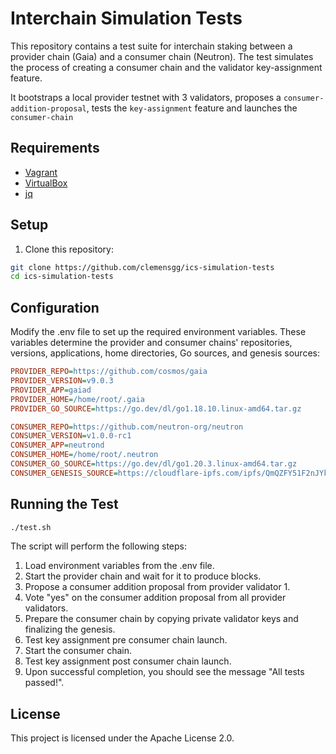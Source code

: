 # Interchain Simulation Tests

This repository contains a test suite for interchain staking between a provider chain (Gaia) and a consumer chain (Neutron). The test simulates the process of creating a consumer chain and the validator key-assignment feature.

It bootstraps a local provider testnet with 3 validators, proposes a `consumer-addition-proposal`, tests the `key-assignment` feature and launches the `consumer-chain`

## Requirements

- [Vagrant](https://www.vagrantup.com/downloads.html)
- [VirtualBox](https://www.virtualbox.org/wiki/Downloads)
- [jq](https://stedolan.github.io/jq/download/)

## Setup

1. Clone this repository:

```bash
git clone https://github.com/clemensgg/ics-simulation-tests
cd ics-simulation-tests
```

## Configuration

Modify the .env file to set up the required environment variables. These variables determine the provider and consumer chains' repositories, versions, applications, home directories, Go sources, and genesis sources:

```ini
PROVIDER_REPO=https://github.com/cosmos/gaia
PROVIDER_VERSION=v9.0.3
PROVIDER_APP=gaiad
PROVIDER_HOME=/home/root/.gaia
PROVIDER_GO_SOURCE=https://go.dev/dl/go1.18.10.linux-amd64.tar.gz

CONSUMER_REPO=https://github.com/neutron-org/neutron
CONSUMER_VERSION=v1.0.0-rc1
CONSUMER_APP=neutrond
CONSUMER_HOME=/home/root/.neutron
CONSUMER_GO_SOURCE=https://go.dev/dl/go1.20.3.linux-amd64.tar.gz
CONSUMER_GENESIS_SOURCE=https://cloudflare-ipfs.com/ipfs/QmQZFY51F2nJYk8FixjR4MtWkmpGw5mGFUZrCQCyg64r76
```

## Running the Test

```bash
./test.sh
```

The script will perform the following steps:

1. Load environment variables from the .env file.
2. Start the provider chain and wait for it to produce blocks.
3. Propose a consumer addition proposal from provider validator 1.
4. Vote "yes" on the consumer addition proposal from all provider validators.
5. Prepare the consumer chain by copying private validator keys and finalizing the genesis.
6. Test key assignment pre consumer chain launch.
7. Start the consumer chain.
8. Test key assignment post consumer chain launch.
7. Upon successful completion, you should see the message "All tests passed!".

## License

This project is licensed under the Apache License 2.0.